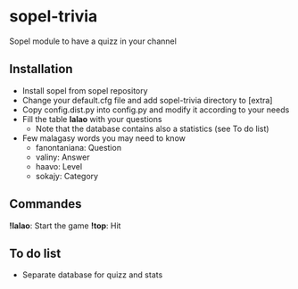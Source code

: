 # sopel-trivia
Sopel module to have a quizz in your channel

## Installation
* Install sopel from sopel repository
* Change your default.cfg file and add sopel-trivia directory to [extra]
* Copy config.dist.py into config.py and modify it according to your needs
* Fill the table __lalao__ with your questions
    * Note that the database contains also a statistics (see To do list)
* Few malagasy words you may need to know
    * fanontaniana: Question
    * valiny: Answer
    * haavo: Level
    * sokajy: Category


## Commandes
__!lalao__: Start the game
__!top__: Hit

## To do list
* Separate database for quizz and stats